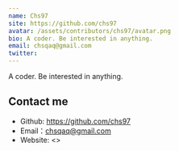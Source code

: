 ```yaml
---
name: Chs97
site: https://github.com/chs97
avatar: /assets/contributors/chs97/avatar.png
bio: A coder. Be interested in anything.
email: chsqaq@gmail.com
twitter: 
---
```


A coder. Be interested in anything.

## Contact me

- Github: <https://github.com/chs97>
- Email：<chsqaq@gmail.com>
- Website: <>
